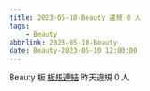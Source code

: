 ```yaml
---
title: 2023-05-10-Beauty 違規 0 人
tags:
    - Beauty
abbrlink: 2023-05-10-Beauty
date: Beauty-2023-05-10 12:00:00
---
```

Beauty 板 [板規連結](https://www.ptt.cc/bbs/Beauty/M.1630069980.A.84B.html)
昨天違規 0 人
